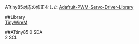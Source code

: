 ATtiny85対応の修正をした [Adafruit-PWM-Servo-Driver-Library](https://github.com/adafruit/Adafruit-PWM-Servo-Driver-Library)

##Library  
[TinyWireM](https://github.com/adafruit/TinyWireM)

##ATtiny85
0 SDA  
2 SCL  
